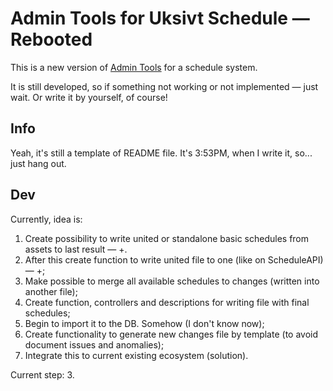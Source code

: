 # Admin Tools for Uksivt Schedule — Rebooted

This is a new version of [Admin Tools](https://github.com/Locked15/UksivtScheduler_AdminTools) for a schedule system.

It is still developed, so if something not working or not implemented — just wait.
Or write it by yourself, of course!

## Info

Yeah, it's still a template of README file.
It's 3:53PM, when I write it, so... just hang out.

## Dev

Currently, idea is:
   1. Create possibility to write united or standalone basic schedules from assets to last result — +.
   2. After this create function to write united file to one (like on ScheduleAPI) — +;
   3. Make possible to merge all available schedules to changes (written into another file);
   4. Create function, controllers and descriptions for writing file with final schedules;
   5. Begin to import it to the DB. Somehow (I don't know now);
   6. Create functionality to generate new changes file by template (to avoid document issues and anomalies);
   7. Integrate this to current existing ecosystem (solution).

Current step: 3.
